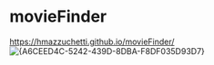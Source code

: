 # movieFinder
https://hmazzuchetti.github.io/movieFinder/
![{A6CEED4C-5242-439D-8DBA-F8DF035D93D7}](https://github.com/user-attachments/assets/a15a3135-198e-4534-81eb-9c55b79978d7)
